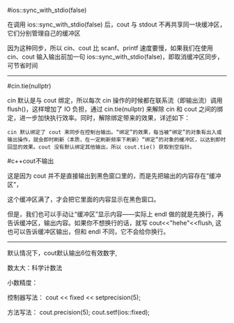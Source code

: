 #ios::sync_with_stdio(false)

在调用 ios::sync_with_stdio(false) 后，cout 与 stdout 不再共享同一块缓冲区，它们分别管理自己的缓冲区

因为这种同步，所以 cin、cout 比 scanf、printf 速度要慢，如果我们在使用 cin、cout 输入输出前加一句 ios::sync_with_stdio(false)，即取消缓冲区同步，可节省时间
***
#cin.tie(nullptr)

cin 默认是与 cout 绑定，所以每次 cin 操作的时候都在联系流（即输出流）调用 flush()，这样增加了 IO 负担，通过 cin.tie(nullptr) 来解除 cin 和 cout 之间的绑定，进一步加快执行效率。同时，解除绑定带来的效果，详述如下：
```
cin 默认绑定了 cout 来同步在控制台输出。“绑定”的效果，每当被“绑定”的对象有出入或输出操作，就会即时刷新（本质，在一定刷新频率下刷新）“绑定”的对象的缓冲区，以达到即时回显的效果。cout 没有默认绑定其他输出，所以 cout.tie() 获取到空指针。
```
#c++cout不输出

这是因为 cout 并不是直接输出到黑色窗口里的，而是先把输出的内容存在“缓冲区”，

这个缓冲区满了，才会把它里面的内容显示在黑色窗口。

但是，我们也可以手动让“缓冲区”显示内容——实际上 endl 做的就是先换行，再告诉缓冲区，输出内容。如果你不想换行的话，就写 cout<<"hehe"<<flush, 这也可以告诉缓冲区输出，但和 endl 不同，它不会给你换行。
***
默认情况下，cout默认输出6位有效数字,

数太大：科学计数法

小数精度：

 控制器写法：
 cout << fixed << setprecision(5);

 方法写法：
 cout.precision(5);
 cout.setf(ios::fixed);